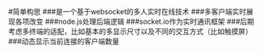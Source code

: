 #简单构思
###是一个基于websocket的多人实时在线技术
###多客户端实时展现各项改变
###node.js处理后端逻辑
###socket.io作为实时通讯框架
###后期考虑多终端的适配，比如基本的多显示尺寸以及不同的交互方式（比如触摸屏）
###动态显示当前连接的客户端数量